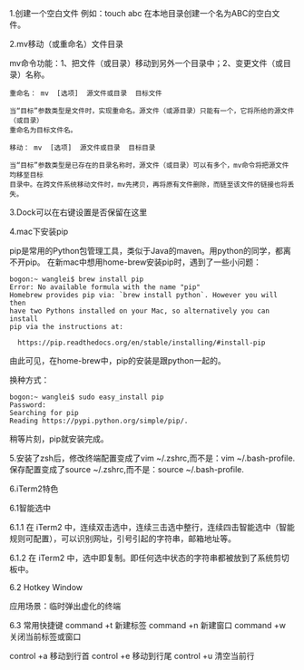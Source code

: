  1.创建一个空白文件
 例如：touch abc 在本地目录创建一个名为ABC的空白文件。
 
 2.mv移动（或重命名）文件目录
 
 mv命令功能：1、把文件（或目录）移动到另外一个目录中；2、变更文件（或目录）名称。

```
重命名： mv  [选项]  源文件或目录  目标文件

当“目标”参数类型是文件时，实现重命名。源文件（或源目录）只能有一个，它将所给的源文件（或目录）
重命名为目标文件名。
```

```
移动： mv  [选项]  源文件或目录  目标目录

当“目标”参数类型是已存在的目录名称时，源文件（或目录）可以有多个，mv命令将把源文件均移至目标
目录中。在跨文件系统移动文件时，mv先拷贝，再将原有文件删除，而链至该文件的链接也将丢失。
```

3.Dock可以在右键设置是否保留在这里

4.mac下安装pip

pip是常用的Python包管理工具，类似于Java的maven。用python的同学，都离不开pip。 
在新mac中想用home-brew安装pip时，遇到了一些小问题：

```
bogon:~ wanglei$ brew install pip
Error: No available formula with the name "pip"
Homebrew provides pip via: `brew install python`. However you will then
have two Pythons installed on your Mac, so alternatively you can install
pip via the instructions at:

  https://pip.readthedocs.org/en/stable/installing/#install-pip
```
由此可见，在home-brew中，pip的安装是跟python一起的。

换种方式：

```
bogon:~ wanglei$ sudo easy_install pip
Password:  
Searching for pip  
Reading https://pypi.python.org/simple/pip/. 
```
稍等片刻，pip就安装完成。

5.安装了zsh后，修改终端配置变成了vim ~/.zshrc,而不是：vim ~/.bash-profile.
保存配置变成了source ~/.zshrc,而不是：source ~/.bash-profile.











6.iTerm2特色

6.1智能选中
   
   6.1.1 在 iTerm2 中，连续双击选中，连续三击选中整行，连续四击智能选中（智能规则可配置），可以识别网址，引号引起的字符串，邮箱地址等。
   
   6.1.2 在 iTerm2 中，选中即复制。即任何选中状态的字符串都被放到了系统剪切板中。


6.2 Hotkey Window

应用场景：临时弹出虚化的终端

6.3 常用快捷键
command +t 新建标签 
command +n 新建窗口
command +w 关闭当前标签或窗口

control +a 移动到行首 
control +e 移动到行尾
control +u 清空当前行

